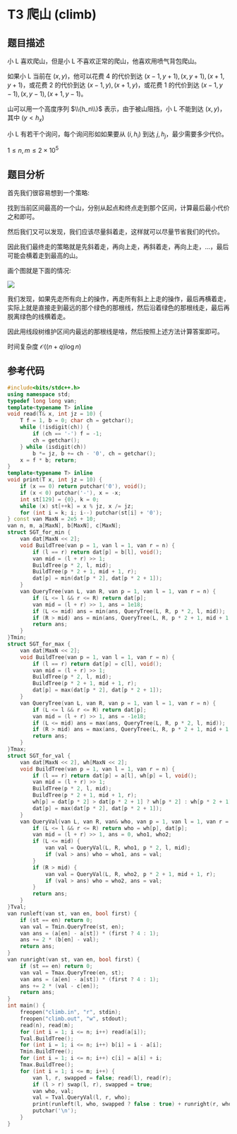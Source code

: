 # T3 爬山 (climb)

## 题目描述

小 L 喜欢爬山，但是小 L 不喜欢正常的爬山，他喜欢用喷气背包爬山。

如果小 L 当前在 $(x, y)$，他可以花费 4 的代价到达 $(x - 1, y + 1), (x, y + 1), (x + 1, y + 1)$，或花费 2 的代价到达 $(x - 1, y), (x + 1, y)$，或花费 1 的代价到达 $(x - 1, y - 1), (x, y - 1), (x + 1, y - 1)$。

山可以用一个高度序列 $\\{h_n\\}$ 表示，由于被山阻挡，小 L 不能到达 $(x, y)$，其中 $(y < h_x)$

小 L 有若干个询问，每个询问形如如果要从 $(i, h_i)$ 到达 $j, h_j$，最少需要多少代价。

$1\leq n, m\leq 2\times 10^5$

## 题目分析

首先我们很容易想到一个策略: 

找到当前区间最高的一个山，分别从起点和终点走到那个区间，计算最后最小代价之和即可。

然后我们又可以发现，我们应该尽量斜着走，这样就可以尽量节省我们的代价。

因此我们最终走的策略就是先斜着走，再向上走，再斜着走，再向上走，...，最后可能会横着走到最高的山。

画个图就是下面的情况: 

![](https://lyindex.vercel.app/raw/LittleYang0531/image/master/blog/2.jpg)

我们发现，如果先走所有向上的操作，再走所有斜上上走的操作，最后再横着走，实际上就是直接走到最远的那个绿色的那根线，然后沿着绿色的那根线走，最后再脱离绿色的线横着走。

因此用线段树维护区间内最远的那根线是啥，然后按照上述方法计算答案即可。

时间复杂度 $\mathcal{O}((n + q)\log n)$

## 参考代码

```cpp
#include<bits/stdc++.h>
using namespace std;
typedef long long van;
template<typename T> inline
void read(T& x, int jz = 10) {
    T f = 1, b = 0; char ch = getchar();
    while (!isdigit(ch)) {
        if (ch == '-') f = -1;
        ch = getchar();
    } while (isdigit(ch))
        b *= jz, b += ch - '0', ch = getchar();
    x = f * b; return;
}
template<typename T> inline
void print(T x, int jz = 10) {
    if (x == 0) return putchar('0'), void();
    if (x < 0) putchar('-'), x = -x;
    int st[129] = {0}, k = 0;
    while (x) st[++k] = x % jz, x /= jz;
    for (int i = k; i; i--) putchar(st[i] + '0');
} const van MaxN = 2e5 + 10;
van n, m, a[MaxN], b[MaxN], c[MaxN];
struct SGT_for_min {
    van dat[MaxN << 2];
    void BuildTree(van p = 1, van l = 1, van r = n) {
        if (l == r) return dat[p] = b[l], void();
        van mid = (l + r) >> 1;
        BuildTree(p * 2, l, mid);
        BuildTree(p * 2 + 1, mid + 1, r);
        dat[p] = min(dat[p * 2], dat[p * 2 + 1]);
    }
    van QueryTree(van L, van R, van p = 1, van l = 1, van r = n) {
        if (L <= l && r <= R) return dat[p];
        van mid = (l + r) >> 1, ans = 1e18;
        if (L <= mid) ans = min(ans, QueryTree(L, R, p * 2, l, mid));
        if (R > mid) ans = min(ans, QueryTree(L, R, p * 2 + 1, mid + 1, r));
        return ans;
    }
}Tmin;
struct SGT_for_max {
    van dat[MaxN << 2];
    void BuildTree(van p = 1, van l = 1, van r = n) {
        if (l == r) return dat[p] = c[l], void();
        van mid = (l + r) >> 1;
        BuildTree(p * 2, l, mid);
        BuildTree(p * 2 + 1, mid + 1, r);
        dat[p] = max(dat[p * 2], dat[p * 2 + 1]);
    }
    van QueryTree(van L, van R, van p = 1, van l = 1, van r = n) {
        if (L <= l && r <= R) return dat[p];
        van mid = (l + r) >> 1, ans = -1e18;
        if (L <= mid) ans = max(ans, QueryTree(L, R, p * 2, l, mid));
        if (R > mid) ans = max(ans, QueryTree(L, R, p * 2 + 1, mid + 1, r));
        return ans;
    }
}Tmax;
struct SGT_for_val {
    van dat[MaxN << 2], wh[MaxN << 2];
    void BuildTree(van p = 1, van l = 1, van r = n) {
        if (l == r) return dat[p] = a[l], wh[p] = l, void();
        van mid = (l + r) >> 1;
        BuildTree(p * 2, l, mid);
        BuildTree(p * 2 + 1, mid + 1, r);
        wh[p] = dat[p * 2] > dat[p * 2 + 1] ? wh[p * 2] : wh[p * 2 + 1];
        dat[p] = max(dat[p * 2], dat[p * 2 + 1]);
    } 
    van QueryVal(van L, van R, van& who, van p = 1, van l = 1, van r = n) {
        if (L <= l && r <= R) return who = wh[p], dat[p];
        van mid = (l + r) >> 1, ans = 0, who1, who2;
        if (L <= mid) {
            van val = QueryVal(L, R, who1, p * 2, l, mid);
            if (val > ans) who = who1, ans = val;
        }
        if (R > mid) {
            van val = QueryVal(L, R, who2, p * 2 + 1, mid + 1, r);
            if (val > ans) who = who2, ans = val;
        } 
        return ans;
    }
}Tval;
van runleft(van st, van en, bool first) {
    if (st == en) return 0;
    van val = Tmin.QueryTree(st, en);
    van ans = (a[en] - a[st]) * (first ? 4 : 1);
    ans += 2 * (b[en] - val);
    return ans;
}
van runright(van st, van en, bool first) {
    if (st == en) return 0;
    van val = Tmax.QueryTree(en, st);
    van ans = (a[en] - a[st]) * (first ? 4 : 1);
    ans += 2 * (val - c[en]);
    return ans;
}
int main() {
    freopen("climb.in", "r", stdin);
    freopen("climb.out", "w", stdout);
    read(n), read(m);
    for (int i = 1; i <= n; i++) read(a[i]);
    Tval.BuildTree();
    for (int i = 1; i <= n; i++) b[i] = i - a[i];
    Tmin.BuildTree();
    for (int i = 1; i <= n; i++) c[i] = a[i] + i;
    Tmax.BuildTree();
    for (int i = 1; i <= m; i++) {
        van l, r, swapped = false; read(l), read(r);
        if (l > r) swap(l, r), swapped = true;
        van who, val;
        val = Tval.QueryVal(l, r, who);
        print(runleft(l, who, swapped ? false : true) + runright(r, who, swapped ? true : false));
        putchar('\n');
    }
}
```
